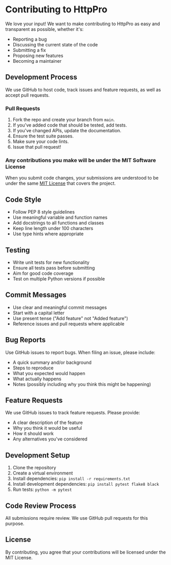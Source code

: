# Contributing to HttpPro

We love your input! We want to make contributing to HttpPro as easy and transparent as possible, whether it's:

- Reporting a bug
- Discussing the current state of the code
- Submitting a fix
- Proposing new features
- Becoming a maintainer

## Development Process

We use GitHub to host code, track issues and feature requests, as well as accept pull requests.

### Pull Requests

1. Fork the repo and create your branch from `main`.
2. If you've added code that should be tested, add tests.
3. If you've changed APIs, update the documentation.
4. Ensure the test suite passes.
5. Make sure your code lints.
6. Issue that pull request!

### Any contributions you make will be under the MIT Software License

When you submit code changes, your submissions are understood to be under the same [MIT License](http://choosealicense.com/licenses/mit/) that covers the project.

## Code Style

- Follow PEP 8 style guidelines
- Use meaningful variable and function names
- Add docstrings to all functions and classes
- Keep line length under 100 characters
- Use type hints where appropriate

## Testing

- Write unit tests for new functionality
- Ensure all tests pass before submitting
- Aim for good code coverage
- Test on multiple Python versions if possible

## Commit Messages

- Use clear and meaningful commit messages
- Start with a capital letter
- Use present tense ("Add feature" not "Added feature")
- Reference issues and pull requests where applicable

## Bug Reports

Use GitHub issues to report bugs. When filing an issue, please include:

- A quick summary and/or background
- Steps to reproduce
- What you expected would happen
- What actually happens
- Notes (possibly including why you think this might be happening)

## Feature Requests

We use GitHub issues to track feature requests. Please provide:

- A clear description of the feature
- Why you think it would be useful
- How it should work
- Any alternatives you've considered

## Development Setup

1. Clone the repository
2. Create a virtual environment
3. Install dependencies: `pip install -r requirements.txt`
4. Install development dependencies: `pip install pytest flake8 black`
5. Run tests: `python -m pytest`

## Code Review Process

All submissions require review. We use GitHub pull requests for this purpose.

## License

By contributing, you agree that your contributions will be licensed under the MIT License.
